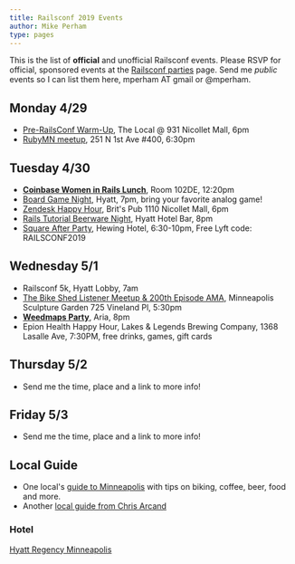 ```yaml
---
title: Railsconf 2019 Events
author: Mike Perham
type: pages
---
```


This is the list of **official** and unofficial Railsconf events. Please RSVP for official,
sponsored events at the [Railsconf parties](https://railsconf.com/parties) page.
Send me *public* events so I can list them here, mperham AT gmail or @mperham.

## Monday 4/29

* [Pre-RailsConf Warm-Up](https://www.eventbrite.com/e/pre-railsconf-warm-up-registration-60456294404), The Local @ 931 Nicollet Mall, 6pm
* [RubyMN meetup](https://www.meetup.com/ruby-mn/events/lvdntqyzgbdc/), 251 N 1st Ave #400, 6:30pm

## Tuesday 4/30

* **[Coinbase Women in Rails Lunch](https://www.eventbrite.com/e/women-in-rails-lunch-hosted-by-coinbase-tickets-59444121969)**, Room 102DE, 12:20pm
* [Board Game Night](https://ti.to/contributed-systems/railsconf-2019-board-game-night), Hyatt, 7pm, bring your favorite analog game!
* [Zendesk Happy Hour](https://www.eventbrite.com/e/zendesk-hosted-happy-hour-rails-conference-tickets-60543653698), Brit's Pub 1110 Nicollet Mall, 6pm
* [Rails Tutorial Beerware Night](https://www.eventbrite.com/e/9th-semi-annual-rails-tutorial-beerware-night-tickets-60831358230), Hyatt Hotel Bar, 8pm
* [Square After Party](http://square.com/go/railsconf2019), Hewing Hotel, 6:30-10pm, Free Lyft code: RAILSCONF2019

## Wednesday 5/1

* Railsconf 5k, Hyatt Lobby, 7am
* [The Bike Shed Listener Meetup & 200th Episode AMA](https://twitter.com/thoughtbot/status/1121440980291457029), Minneapolis Sculpture Garden 725 Vineland Pl, 5:30pm
* **[Weedmaps Party](https://www.tixr.com/groups/thephantomprjkt/events/weedmaps-x-railsconf-after-party-13329)**, Aria, 8pm
* Epion Health Happy Hour, Lakes & Legends Brewing Company, 1368 Lasalle Ave, 7:30PM, free drinks, games, gift cards

## Thursday 5/2

* Send me the time, place and a link to more info!

## Friday 5/3

* Send me the time, place and a link to more info!

## Local Guide

* One local's [guide to Minneapolis](https://jaimzuber.com/minneapolis-convention-guide.html) with tips on biking, coffee, beer, food and more.
* Another [local guide from Chris Arcand](https://chrisarcand.com/railsconf2019/)

### Hotel

[Hyatt Regency Minneapolis](https://www.hyatt.com/en-US/hotel/minnesota/hyatt-regency-minneapolis/msprm)

